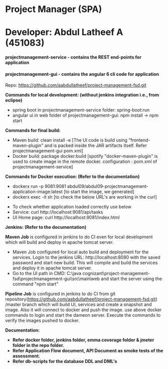 # Project Manager (SPA)
# Developer: Abdul Latheef A (451083)

<h4>projectmanagement-service - contains the REST end-points for application </h4>
<h4>projectmanagement-gui - contains the angular 6 cli code for application</h4>

Repo: https://github.com/aabdullatheef/project-management-fsd.git

<b>Commands for local development: (without jenkins integration i.e., from eclipse)</b>
<ul>
<li>spring boot in projectmanagement-service folder: spring-boot:run</li>
<li>angular ui in web folder of projectmanagement-gui: npm install -> npm start</li>
</ul>

<b>Commands for final build:</b>
<ul>
<li>Maven build: clean install -e	[The UI code is build using "frontend-maven-plugin" and is packed inside the JAR artifacts itself. Refer projectmanagement-gui pom.xml]</li>
<li>Docker build: package docker:build	[spotify "docker-maven-plugin" is used to create image in the remote docker. <dockerHost> configuration : pom.xml of projectmanagement-service]</li>
</ul>

<b>Commands for Docker execution: (Refer to the documentation)</b>
<ul>
<li>dockerx run -p 9081:9081 abdul09/abdul09-projectmanagement-application-image:latest	[to start the image, we generated]</li>
<li>dockerx exec -it <container id> sh	[to check the below URL's are working in the curl]</li>
</ul>	

<ul>
<li>To check whether application loaded correctly use below</li>
<li>Service: curl http://localhost:9081/api/tasks</li>
<li>UI Home page: curl http://localhost:9081/index.html</li>
</ul>	

<b>Jenkins: (Refer to the documentation)</b>

<b>Maven Job</b> is configured in jenkins to do CI even for local development which will build and deploy in apache tomcat server.

<ul>
<li>Maven Job configured for local auto build and deployment for the services. Login to the jenkins URL: http://localhost:8080 with the saved password and start new build. This will compile and build the services and deploy it in apache tomcat server.</li>
  <li>Go to the UI path in CMD: C:\java cognizant\project-management-fsd\projectmanagement-gui\src\main\web and start the server using the command "npm start"</li>
</ul>

<b>Pipeline Job</b> is configured in jenkins to do CI from git repository(https://github.com/aabdullatheef/project-management-fsd.git) /master branch which will build UI, services and create a snapshot and image. Also it will connect to docker and push the image. use above docker commands to login and start the dameon server. Execute the commands to verify the images pushed to docker.

<b>Documentation: </b>
<ul>
<li><b>Refer docker folder, jenkins folder, emma coverage folder & jmeter folder in the repo folder.</b></li>
<li><b>Refer Application Flow document, API Document as smoke tests of the assessment.</b></li>
<li><b>Refer db-scripts for the database DDL and DML's</b></li>
</ul>
